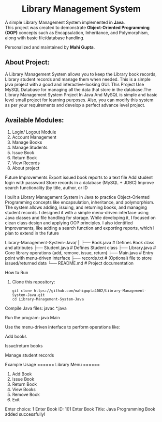<h1 align="center" id="library-management-system">Library Management System</h1> 

A simple Library Management System implemented in **Java**.  
This project was created to demonstrate **Object-Oriented Programming (OOP)** concepts such as Encapsulation, Inheritance, and Polymorphism, along with basic file/database handling.  

Personalized and maintained by **Mahi Gupta**.

## About Project:
A Library Management System  allows you to keep the Library book records, Library student records and manage them when needed. This is a simple java project with a good and interactive-looking GUI. This Project Use MySQL Database for managing all the data that store in the database.The Library Management System Project In Java And MySQL is simple and basic level small project for learning purposes. Also, you can modify this system as per your requirements and develop a perfect advance level project.


## Available Modules:

1. Login/ Logout Module
2. Account Management
3. Manage Books
4. Manage Students
5. Issue Book
6. Return Book
7. View Records
8. About project

Future Improvements
Export issued book reports to a text file
Add student login with password
Store records in a database (MySQL + JDBC)
Improve search functionality (by title, author, or ID

I built a Library Management System in Java to practice Object-Oriented Programming concepts like encapsulation, inheritance, and polymorphism. The system allows adding, issuing, and returning books, and managing student records. I designed it with a simple menu-driven interface using Java classes and file handling for storage. While developing it, I focused on clean class design and applying OOP principles. I also identified improvements, like adding a search function and exporting reports, which I plan to extend in the future

Library-Management-System-Java/
│
├── Book.java # Defines Book class and attributes
├── Student.java # Defines Student class
├── Library.java # Core library operations (add, remove, issue, return)
├── Main.java # Entry point with menu-driven interface
├── records.txt # (Optional) file to store issued/returned data
└── README.md # Project documentation

 How to Run
1. Clone this repository:
   ```bas
   git clone https://github.com/mahigupta4002/Library-Management-System-Java.git
   cd Library-Management-System-Java
Compile Java files:
javac *.java

Run the program:
java Main

Use the menu-driven interface to perform operations like:

Add books

Issue/return books

Manage student records

 Example Usage
====== Library Menu ======
1. Add Book
2. Issue Book
3. Return Book
4. View Books
5. Remove Book
6. Exit

Enter choice: 1
Enter Book ID: 101
Enter Book Title: Java Programming
Book added successfully!


